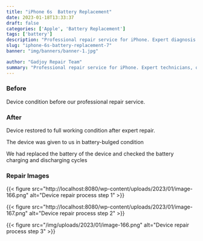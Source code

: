 ```yaml
---
title: "iPhone 6s  Battery Replacement"
date: 2023-01-18T13:33:37
draft: false
categories: ['Apple', 'Battery Replacement']
tags: ['battery']
description: "Professional repair service for iPhone. Expert diagnosis and quality repairs in Bangalore."
slug: "iphone-6s-battery-replacement-7"
banner: "img/banners/banner-1.jpg"

author: "Gadjoy Repair Team"
summary: "Professional repair service for iPhone. Expert technicians, quality parts, warranty included."
---
```


### Before

Device condition before our professional repair service.

### After

Device restored to full working condition after expert repair.

The device was given to us in battery-bulged condition

We had replaced the battery of the device and checked the battery charging and discharging cycles

### Repair Images

{{< figure src="http://localhost:8080/wp-content/uploads/2023/01/image-166.png" alt="Device repair process step 1" >}}

{{< figure src="http://localhost:8080/wp-content/uploads/2023/01/image-167.png" alt="Device repair process step 2" >}}

{{< figure src="/img/uploads/2023/01/image-166.png" alt="Device repair process step 3" >}}

